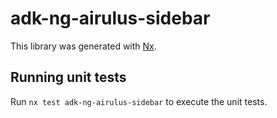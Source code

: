 # adk-ng-airulus-sidebar

This library was generated with [Nx](https://nx.dev).

## Running unit tests

Run `nx test adk-ng-airulus-sidebar` to execute the unit tests.
